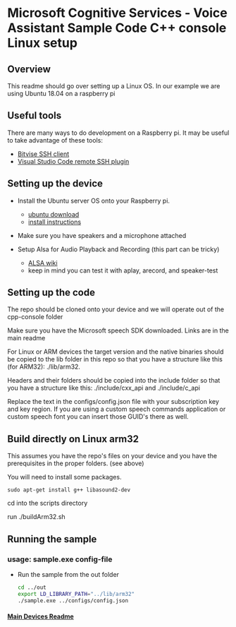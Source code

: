 # Microsoft Cognitive Services - Voice Assistant Sample Code C++ console Linux setup

## Overview

This readme should go over setting up a Linux OS. In our example we are using Ubuntu 18.04 on a raspberry pi

## Useful tools

There are many ways to do development on a Raspberry pi. It may be useful to take advantage of these tools:
* [Bitvise SSH client](https://www.bitvise.com/)
* [Visual Studio Code remote SSH plugin](https://code.visualstudio.com/docs/remote/ssh)

## Setting up the device

* Install the Ubuntu server OS onto your Raspberry pi. 
  * [ubuntu download](https://ubuntu.com/download/raspberry-pi)
  * [install instructions](https://www.raspberrypi.org/documentation/installation/installing-images/)

* Make sure you have speakers and a microphone attached

* Setup Alsa for Audio Playback and Recording (this part can be tricky)
  * [ALSA wiki](https://wiki.archlinux.org/index.php/Advanced_Linux_Sound_Architecture)
  * keep in mind you can test it with aplay, arecord, and speaker-test

## Setting up the code

The repo should be cloned onto your device and we will operate out of the cpp-console folder

Make sure you have the Microsoft speech SDK downloaded. Links are in the main readme

For Linux or ARM devices the target version and the native binaries should be copied to the lib folder in this repo so that you have a structure like this (for ARM32): ./lib/arm32. 

Headers and their folders should be copied into the include folder so that you have a structure like this: ./include/cxx_api and ./include/c_api

Replace the text in the configs/config.json file with your subscription key and key region. If you are using a custom speech commands application or custom speech font you can insert those GUID's there as well.

## Build directly on Linux arm32

This assumes you have the repo's files on your device and you have the prerequisites in the proper folders. (see above)

You will need to install some packages.

    sudo apt-get install g++ libasound2-dev

cd into the scripts directory

run ./buildArm32.sh

## Running the sample

### usage: sample.exe config-file

* Run the sample from the out folder

  ```sh
  cd ../out
  export LD_LIBRARY_PATH="../lib/arm32"
  ./sample.exe ../configs/config.json
  ```  

#### [Main Devices Readme](README.md)
